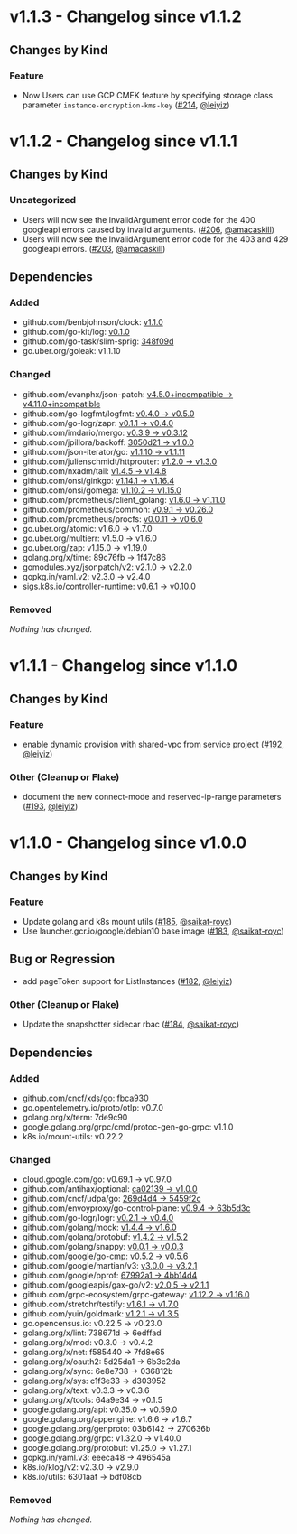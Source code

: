# v1.1.3 - Changelog since v1.1.2

## Changes by Kind

### Feature

- Now Users can use GCP CMEK feature by specifying storage class parameter `instance-encryption-kms-key` ([#214](https://github.com/kubernetes-sigs/gcp-filestore-csi-driver/pull/214), [@leiyiz](https://github.com/leiyiz))

# v1.1.2 - Changelog since v1.1.1

## Changes by Kind

### Uncategorized

- Users will now see the InvalidArgument error code for the 400 googleapi errors caused by invalid arguments. ([#206](https://github.com/kubernetes-sigs/gcp-filestore-csi-driver/pull/206), [@amacaskill](https://github.com/amacaskill))
- Users will now see the InvalidArgument error code for the 403 and 429 googleapi errors. ([#203](https://github.com/kubernetes-sigs/gcp-filestore-csi-driver/pull/203), [@amacaskill](https://github.com/amacaskill))

## Dependencies

### Added
- github.com/benbjohnson/clock: [v1.1.0](https://github.com/benbjohnson/clock/tree/v1.1.0)
- github.com/go-kit/log: [v0.1.0](https://github.com/go-kit/log/tree/v0.1.0)
- github.com/go-task/slim-sprig: [348f09d](https://github.com/go-task/slim-sprig/tree/348f09d)
- go.uber.org/goleak: v1.1.10

### Changed
- github.com/evanphx/json-patch: [v4.5.0+incompatible → v4.11.0+incompatible](https://github.com/evanphx/json-patch/compare/v4.5.0...v4.11.0)
- github.com/go-logfmt/logfmt: [v0.4.0 → v0.5.0](https://github.com/go-logfmt/logfmt/compare/v0.4.0...v0.5.0)
- github.com/go-logr/zapr: [v0.1.1 → v0.4.0](https://github.com/go-logr/zapr/compare/v0.1.1...v0.4.0)
- github.com/imdario/mergo: [v0.3.9 → v0.3.12](https://github.com/imdario/mergo/compare/v0.3.9...v0.3.12)
- github.com/jpillora/backoff: [3050d21 → v1.0.0](https://github.com/jpillora/backoff/compare/3050d21...v1.0.0)
- github.com/json-iterator/go: [v1.1.10 → v1.1.11](https://github.com/json-iterator/go/compare/v1.1.10...v1.1.11)
- github.com/julienschmidt/httprouter: [v1.2.0 → v1.3.0](https://github.com/julienschmidt/httprouter/compare/v1.2.0...v1.3.0)
- github.com/nxadm/tail: [v1.4.5 → v1.4.8](https://github.com/nxadm/tail/compare/v1.4.5...v1.4.8)
- github.com/onsi/ginkgo: [v1.14.1 → v1.16.4](https://github.com/onsi/ginkgo/compare/v1.14.1...v1.16.4)
- github.com/onsi/gomega: [v1.10.2 → v1.15.0](https://github.com/onsi/gomega/compare/v1.10.2...v1.15.0)
- github.com/prometheus/client_golang: [v1.6.0 → v1.11.0](https://github.com/prometheus/client_golang/compare/v1.6.0...v1.11.0)
- github.com/prometheus/common: [v0.9.1 → v0.26.0](https://github.com/prometheus/common/compare/v0.9.1...v0.26.0)
- github.com/prometheus/procfs: [v0.0.11 → v0.6.0](https://github.com/prometheus/procfs/compare/v0.0.11...v0.6.0)
- go.uber.org/atomic: v1.6.0 → v1.7.0
- go.uber.org/multierr: v1.5.0 → v1.6.0
- go.uber.org/zap: v1.15.0 → v1.19.0
- golang.org/x/time: 89c76fb → 1f47c86
- gomodules.xyz/jsonpatch/v2: v2.1.0 → v2.2.0
- gopkg.in/yaml.v2: v2.3.0 → v2.4.0
- sigs.k8s.io/controller-runtime: v0.6.1 → v0.10.0

### Removed
_Nothing has changed._

# v1.1.1 - Changelog since v1.1.0

## Changes by Kind

### Feature

- enable dynamic provision with shared-vpc from service project ([#192](https://github.com/kubernetes-sigs/gcp-filestore-csi-driver/pull/192), [@leiyiz](https://github.com/leiyiz))

### Other (Cleanup or Flake)

- document the new connect-mode and reserved-ip-range parameters ([#193](https://github.com/kubernetes-sigs/gcp-filestore-csi-driver/pull/193), [@leiyiz](https://github.com/leiyiz))

# v1.1.0 - Changelog since v1.0.0

## Changes by Kind

### Feature

- Update golang and k8s mount utils ([#185](https://github.com/kubernetes-sigs/gcp-filestore-csi-driver/pull/185), [@saikat-royc](https://github.com/saikat-royc))
- Use launcher.gcr.io/google/debian10 base image ([#183](https://github.com/kubernetes-sigs/gcp-filestore-csi-driver/pull/183), [@saikat-royc](https://github.com/saikat-royc))

## Bug or Regression

- add pageToken support for ListInstances ([#182](https://github.com/kubernetes-sigs/gcp-filestore-csi-driver/pull/182), [@leiyiz](https://github.com/leiyiz))

### Other (Cleanup or Flake)

- Update the snapshotter sidecar rbac ([#184](https://github.com/kubernetes-sigs/gcp-filestore-csi-driver/pull/184), [@saikat-royc](https://github.com/saikat-royc))


## Dependencies

### Added
- github.com/cncf/xds/go: [fbca930](https://github.com/cncf/xds/go/tree/fbca930)
- go.opentelemetry.io/proto/otlp: v0.7.0
- golang.org/x/term: 7de9c90
- google.golang.org/grpc/cmd/protoc-gen-go-grpc: v1.1.0
- k8s.io/mount-utils: v0.22.2

### Changed
- cloud.google.com/go: v0.69.1 → v0.97.0
- github.com/antihax/optional: [ca02139 → v1.0.0](https://github.com/antihax/optional/compare/ca02139...v1.0.0)
- github.com/cncf/udpa/go: [269d4d4 → 5459f2c](https://github.com/cncf/udpa/go/compare/269d4d4...5459f2c)
- github.com/envoyproxy/go-control-plane: [v0.9.4 → 63b5d3c](https://github.com/envoyproxy/go-control-plane/compare/v0.9.4...63b5d3c)
- github.com/go-logr/logr: [v0.2.1 → v0.4.0](https://github.com/go-logr/logr/compare/v0.2.1...v0.4.0)
- github.com/golang/mock: [v1.4.4 → v1.6.0](https://github.com/golang/mock/compare/v1.4.4...v1.6.0)
- github.com/golang/protobuf: [v1.4.2 → v1.5.2](https://github.com/golang/protobuf/compare/v1.4.2...v1.5.2)
- github.com/golang/snappy: [v0.0.1 → v0.0.3](https://github.com/golang/snappy/compare/v0.0.1...v0.0.3)
- github.com/google/go-cmp: [v0.5.2 → v0.5.6](https://github.com/google/go-cmp/compare/v0.5.2...v0.5.6)
- github.com/google/martian/v3: [v3.0.0 → v3.2.1](https://github.com/google/martian/v3/compare/v3.0.0...v3.2.1)
- github.com/google/pprof: [67992a1 → 4bb14d4](https://github.com/google/pprof/compare/67992a1...4bb14d4)
- github.com/googleapis/gax-go/v2: [v2.0.5 → v2.1.1](https://github.com/googleapis/gax-go/v2/compare/v2.0.5...v2.1.1)
- github.com/grpc-ecosystem/grpc-gateway: [v1.12.2 → v1.16.0](https://github.com/grpc-ecosystem/grpc-gateway/compare/v1.12.2...v1.16.0)
- github.com/stretchr/testify: [v1.6.1 → v1.7.0](https://github.com/stretchr/testify/compare/v1.6.1...v1.7.0)
- github.com/yuin/goldmark: [v1.2.1 → v1.3.5](https://github.com/yuin/goldmark/compare/v1.2.1...v1.3.5)
- go.opencensus.io: v0.22.5 → v0.23.0
- golang.org/x/lint: 738671d → 6edffad
- golang.org/x/mod: v0.3.0 → v0.4.2
- golang.org/x/net: f585440 → 7fd8e65
- golang.org/x/oauth2: 5d25da1 → 6b3c2da
- golang.org/x/sync: 6e8e738 → 036812b
- golang.org/x/sys: c1f3e33 → d303952
- golang.org/x/text: v0.3.3 → v0.3.6
- golang.org/x/tools: 64a9e34 → v0.1.5
- google.golang.org/api: v0.35.0 → v0.59.0
- google.golang.org/appengine: v1.6.6 → v1.6.7
- google.golang.org/genproto: 03b6142 → 270636b
- google.golang.org/grpc: v1.32.0 → v1.40.0
- google.golang.org/protobuf: v1.25.0 → v1.27.1
- gopkg.in/yaml.v3: eeeca48 → 496545a
- k8s.io/klog/v2: v2.3.0 → v2.9.0
- k8s.io/utils: 6301aaf → bdf08cb

### Removed
_Nothing has changed._
